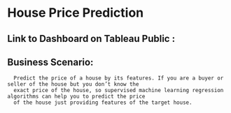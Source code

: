 # House Price Prediction

## Link to Dashboard on Tableau Public :
      

## Business Scenario: 
      Predict the price of a house by its features. If you are a buyer or seller of the house but you don’t know the 
      exact price of the house, so supervised machine learning regression algorithms can help you to predict the price 
      of the house just providing features of the target house.
  
  
